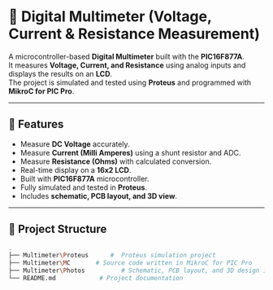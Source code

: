 # 🔌 Digital Multimeter (Voltage, Current & Resistance Measurement)

A microcontroller-based **Digital Multimeter** built with the **PIC16F877A**.  
It measures **Voltage, Current, and Resistance** using analog inputs and displays the results on an **LCD**.  
The project is simulated and tested using **Proteus** and programmed with **MikroC for PIC Pro**.

---

## 📌 Features
- Measure **DC Voltage** accurately.
- Measure **Current (Milli Amperes)** using a shunt resistor and ADC.
- Measure **Resistance (Ohms)** with calculated conversion.
- Real-time display on a **16x2 LCD**.
- Built with **PIC16F877A** microcontroller.
- Fully simulated and tested in **Proteus**.
- Includes **schematic, PCB layout, and 3D view**.

---

## 📂 Project Structure
```bash
.
├── Multimeter\Proteus      #  Proteus simulation project
├── Multimeter\MC       # Source code written in MikroC for PIC Pro
├── Multimeter\Photos          # Schematic, PCB layout, and 3D design images
└── README.md            # Project documentation
